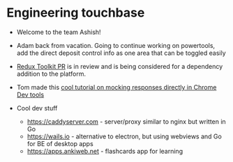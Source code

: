 # Engineering touchbase

- Welcome to the team Ashish!
- Adam back from vacation. Going to continue working on powertools, add the direct deposit control info as one area that can be toggled easily
- [Redux Toolkit PR](https://github.com/department-of-veterans-affairs/vets-website/pull/29867) is in review and is being considered for a dependency addition to the platform. 
- Tom made this [cool tutorial on mocking responses directly in Chrome Dev tools](https://github.com/department-of-veterans-affairs/va.gov-team-sensitive/blob/master/tutorials/tips_and_tricks/mock_responses_chrome_dev_tools.md)

 
- Cool dev stuff
  - https://caddyserver.com - server/proxy similar to nginx but written in Go
  - https://wails.io - alternative to electron, but using webviews and Go for BE of desktop apps
  - https://apps.ankiweb.net - flashcards app for learning
